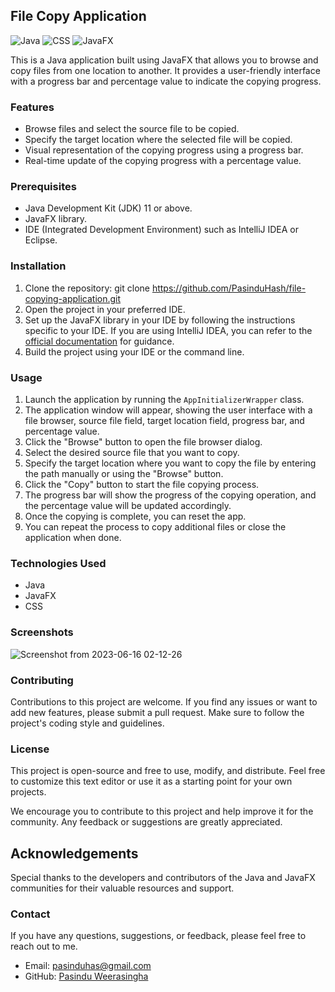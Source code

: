 ## File Copy Application

![Java](https://img.shields.io/badge/Java-Language-orange)
![CSS](https://img.shields.io/badge/CSS-Styling-blue)
![JavaFX](https://img.shields.io/badge/JavaFX-Framework-brightgreen)

This is a Java application built using JavaFX that allows you to browse and copy files from one location to another. It provides a user-friendly interface with a progress bar and percentage value to indicate the copying progress.

### Features

- Browse files and select the source file to be copied.
- Specify the target location where the selected file will be copied.
- Visual representation of the copying progress using a progress bar.
- Real-time update of the copying progress with a percentage value.

### Prerequisites

- Java Development Kit (JDK) 11 or above.
- JavaFX library.
- IDE (Integrated Development Environment) such as IntelliJ IDEA or Eclipse.

### Installation

1. Clone the repository: git clone https://github.com/PasinduHash/file-copying-application.git
2. Open the project in your preferred IDE.
3. Set up the JavaFX library in your IDE by following the instructions specific to your IDE. If you are using IntelliJ IDEA, you can refer to the [official documentation](https://openjfx.io/openjfx-docs/#install-javafx) for guidance.
4. Build the project using your IDE or the command line.

### Usage

1. Launch the application by running the `AppInitializerWrapper` class.
2. The application window will appear, showing the user interface with a file browser, source file field, target location field, progress bar, and percentage value.
3. Click the "Browse" button to open the file browser dialog.
4. Select the desired source file that you want to copy.
5. Specify the target location where you want to copy the file by entering the path manually or using the "Browse" button.
6. Click the "Copy" button to start the file copying process.
7. The progress bar will show the progress of the copying operation, and the percentage value will be updated accordingly.
8. Once the copying is complete, you can reset the app.
9. You can repeat the process to copy additional files or close the application when done.

### Technologies Used

- Java
- JavaFX
- CSS

### Screenshots

![Screenshot from 2023-06-16 02-12-26](https://github.com/PasinduHash/file-copying-application/assets/117537549/73fc3c54-4ab0-40e5-a819-0c08f895990c)

### Contributing

Contributions to this project are welcome. If you find any issues or want to add new features, please submit a pull request. Make sure to follow the project's coding style and guidelines.

### License

This project is open-source and free to use, modify, and distribute. Feel free to customize this text editor or use it as a starting point for your own projects.

We encourage you to contribute to this project and help improve it for the community. Any feedback or suggestions are greatly appreciated.

## Acknowledgements

Special thanks to the developers and contributors of the Java and JavaFX communities for their valuable resources and support.

### Contact

If you have any questions, suggestions, or feedback, please feel free to reach out to me.

- Email: [pasinduhas@gmail.com](mailto:pasinduhas@gmail.com)
- GitHub: [Pasindu Weerasingha](https://github.com/PasinduHash)































